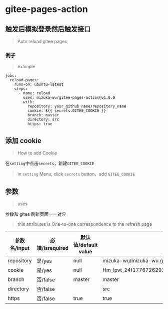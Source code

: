 # gitee-pages-action

## 触发后模拟登录然后触发接口

> Auto reload gitee pages

### 例子

> example

```
jobs:
  reload-pages:
    runs-on: ubuntu-latest
    steps:
      - name: reload
        uses: mizuka-wu/gitee-pages-action@v1.0.0
        with:
          repository: your_github_name/repository_name
          cookie: ${{ secrets.GITEE_COOKIE }}
          branch: master
          directory: src
          https: true
```

## 添加 cookie

> How to add Cookie

在`setting`中点击`secrets`，新建`GITEE_COOKIE`

> in `setting` Menu, click `secrets` button，add `GITEE_COOKIE`

## 参数

> uses

参数和 gitee 刷新页面一一对应

> this attributes is One-to-one correspondence to the refresh page

<table>
  <thead>
    <tr>
      <th>参数名/input</th>
      <th>必填/isrequired</th>
      <th>默认值/default value</th>
      <th>参考/example</th>
    </tr>
  </thead>
  <tbody>
    <tr>
      <td>repository</td>
      <td>是/yes</td>
      <td>null</td>
      <td>mizuka-wu/mizuka-wu.github.io</td>
    </tr>
    <tr>
      <td>cookie</td>
      <td>是/yes</td>
      <td>null</td>
      <td>Hm_lpvt_24f17767262929947cc3631f99bfd274=1582869665;</td>
    </tr>
    <tr>
      <td>branch</td>
      <td>否/false</td>
      <td>master</td>
      <td>master</td>
    </tr>
    <tr>
      <td>directory</td>
      <td>否/false</td>
      <td></td>
      <td>src</td>
    </tr>
    <tr>
      <td>https</td>
      <td>否/false</td>
      <td>true</td>
      <td>true</td>
    </tr>
  </tbody>
</table>
